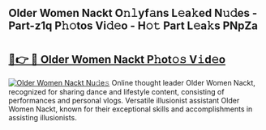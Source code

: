## Older Women Nackt O𝚗𝚕yf𝚊ns L𝚎a𝚔ed N𝚞𝚍es - Part-z1q P𝚑𝚘tos Vi𝚍𝚎o - H𝚘𝚝 Part L𝚎a𝚔s PNpZa

# <h2><a href="http://kf485y.oniu.top/?m=Older+Women+Nackt">🔗👉 🔴 Older Women Nackt P𝚑ot𝚘𝚜 V𝚒d𝚎o</a></h2>

[![Older Women Nackt Nu𝚍e𝚜](https://i.imgur.com/0qMVB7G.gif)](http://kf485y.oniu.top/?m=Older+Women+Nackt)
Online thought leader Older Women Nackt, recognized for sharing dance and lifestyle content, consisting of performances and personal vlogs. Versatile illusionist assistant Older Women Nackt, known for their exceptional skills and accomplishments in assisting illusionists.  
